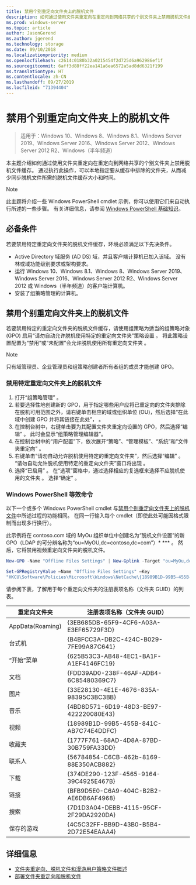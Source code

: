 ```yaml
---
title: 禁用个别重定向文件夹上的脱机文件
description: 如何通过使用文件夹重定向在重定向到网络共享的个别文件夹上禁用脱机文件缓存。
ms.prod: windows-server
ms.topic: article
author: JasonGerend
ms.author: jgerend
ms.technology: storage
ms.date: 09/10/2018
ms.localizationpriority: medium
ms.openlocfilehash: c2614c0180b32a0215454f2d725d6a962986ef1f
ms.sourcegitcommit: 6aff3d88ff22ea141a6ea6572a5ad8dd6321f199
ms.translationtype: HT
ms.contentlocale: zh-CN
ms.lasthandoff: 09/27/2019
ms.locfileid: "71394404"
---
```

# <a name="disable-offline-files-on-individual-redirected-folders"></a>禁用个别重定向文件夹上的脱机文件

>适用于：Windows 10、Windows 8、Windows 8.1、Windows Server 2019、Windows Server 2016、Windows Server 2012、Windows Server 2012 R2、Windows（半年频道）

本主题介绍如何通过使用文件夹重定向在重定向到网络共享的个别文件夹上禁用脱机文件缓存。 通过执行此操作，可以本地指定要从缓存中排除的文件夹，从而减少同步脱机文件所需的脱机文件缓存大小和时间。

>[!NOTE]
>此主题将介绍一些 Windows PowerShell cmdlet 示例，你可以使用它们来自动执行所述的一些步骤。 有关详细信息，请参阅 [Windows PowerShell 基础知识](https://docs.microsoft.com/powershell/scripting/getting-started/fundamental/windows-powershell-basics?view=powershell-6)。

## <a name="prerequisites"></a>必备条件

若要禁用特定重定向文件夹的脱机文件缓存，环境必须满足以下先决条件。

- Active Directory 域服务 (AD DS) 域，并且客户端计算机已加入该域。 没有林或域功能级别要求或架构要求。
- 运行 Windows 10、Windows 8.1、Windows 8、Windows Server 2019、Windows Server 2016、Windows Server 2012 R2、Windows Server 2012 或 Windows（半年频道）的客户端计算机。
- 安装了组策略管理的计算机。

## <a name="disabling-offline-files-on-individual-redirected-folders"></a>禁用个别重定向文件夹上的脱机文件

若要禁用特定的重定向文件夹的脱机文件缓存，请使用组策略为适当的组策略对象 (GPO) 启用“请勿自动允许脱机使用特定的重定向文件夹”策略设置  。 将此策略设置配置为“禁用”或“未配置”会允许脱机使用所有重定向文件夹   。

>[!NOTE]
>只有域管理员、企业管理员和组策略创建者所有者组的成员才能创建 GPO。

### <a name="to-disable-offline-files-on-specific-redirected-folders"></a>禁用特定重定向文件夹上的脱机文件

1. 打开“组策略管理”  。
2. 若要选择性地创建新的 GPO，用于指定哪些用户应将已重定向的文件夹排除在脱机可用范围之外，请右键单击相应的域或组织单位 (OU)，然后选择“在此域中创建 GPO 并将其链接在此处”，  。
3. 在控制台树中，右键单击要为其配置文件夹重定向设置的 GPO，然后选择“编辑”  。 此时会显示“组策略管理编辑器”。
4. 在控制台树中的“用户配置”下，依次展开“策略”、“管理模板”、“系统”和“文件夹重定向”      。
5. 右键单击“请勿自动允许脱机使用特定的重定向文件夹”，然后选择“编辑”   。 “请勿自动允许脱机使用特定的重定向文件夹”窗口将出现  。
6. 选择“已启用”  。 在“选项”窗格中，通过选择相应的复选框来选择不应脱机使用的文件夹  。 选择“确定”  。

### <a name="windows-powershell-equivalent-commands"></a>Windows PowerShell 等效命令

以下一个或多个 Windows PowerShell cmdlet 与[禁用个别重定向文件夹上的脱机文件](#disabling-offline-files-on-individual-redirected-folders)中所述过程的功能相同。 在同一行输入每个 cmdlet（即使此处可能因格式限制而出现多行换行）。

此示例将在 contoso.com 域的 MyOu 组织单位中创建名为“脱机文件设置”的新 GPO（LDAP 的可分辨名称为“ou=MyOU,dc=contoso,dc=com”）* ***  。 然后，它将禁用视频重定向文件夹的脱机文件。

```PowerShell
New-GPO -Name "Offline Files Settings" | New-Gplink -Target "ou=MyOu,dc=contoso,dc=com" -LinkEnabled Yes

Set-GPRegistryValue –Name "Offline Files Settings" –Key
"HKCU\Software\Policies\Microsoft\Windows\NetCache\{18989B1D-99B5-455B-841C-AB7C74E4DDFC}" -ValueName DisableFRAdminPinByFolder –Type DWORD –Value 1
```

请参阅下表，了解用于每个重定向文件夹的注册表项名称（文件夹 GUID）的列表。

|重定向文件夹|注册表项名称（文件夹 GUID）|
|---|---|
|AppData(Roaming)|{3EB685DB-65F9-4CF6-A03A-E3EF65729F3D}|
|台式机|{B4BFCC3A-DB2C-424C-B029-7FE99A87C641}|
|“开始”菜单|{625B53C3-AB48-4EC1-BA1F-A1EF4146FC19}|
|文档|{FDD39AD0-238F-46AF-ADB4-6C85480369C7}|
|图片|{33E28130-4E1E-4676-835A-98395C3BC3BB}|
|音乐|{4BD8D571-6D19-48D3-BE97-422220080E43}|
|视频|{18989B1D-99B5-455B-841C-AB7C74E4DDFC}|
|收藏夹|{1777F761-68AD-4D8A-87BD-30B759FA33DD}|
|联系人|{56784854-C6CB-462b-8169-88E350ACB882}|
|下载|{374DE290-123F-4565-9164-39C4925E467B}|
|链接|{BFB9D5E0-C6A9-404C-B2B2-AE6DB6AF4968}|
|搜索|{7D1D3A04-DEBB-4115-95CF-2F29DA2920DA}|
|保存的游戏|{4C5C32FF-BB9D-43B0-B5B4-2D72E54EAAA4}|

## <a name="more-information"></a>详细信息

- [文件夹重定向、脱机文件和漫游用户策略文件概述](folder-redirection-rup-overview.md)
- [部署文件夹重定向和脱机文件](deploy-folder-redirection.md)